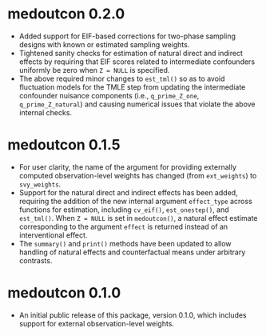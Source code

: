 # medoutcon 0.2.0

* Added support for EIF-based corrections for two-phase sampling designs with
  known or estimated sampling weights.
* Tightened sanity checks for estimation of natural direct and indirect effects
  by requiring that EIF scores related to intermediate confounders uniformly be
  zero when `Z = NULL` is specified.
* The above required minor changes to `est_tml()` so as to avoid fluctuation
  models for the TMLE step from updating the intermediate confounder nuisance
  components (i.e., `q_prime_Z_one`, `q_prime_Z_natural`) and causing numerical
  issues that violate the above internal checks.

# medoutcon 0.1.5

* For user clarity, the name of the argument for providing externally computed
  observation-level weights has changed (from `ext_weights`) to `svy_weights`.
* Support for the natural direct and indirect effects has been added, requiring
  the addition of the new internal argument `effect_type` across functions for
  estimation, including `cv_eif()`, `est_onestep()`, and `est_tml()`. When
  `Z = NULL` is set in `medoutcon()`, a natural effect estimate corresponding to
  the argument `effect` is returned instead of an interventional effect.
* The `summary()` and `print()` methods have been updated to allow handling of
  natural effects and counterfactual means under arbitrary contrasts.

# medoutcon 0.1.0

* An initial public release of this package, version 0.1.0, which includes
  support for external observation-level weights.
